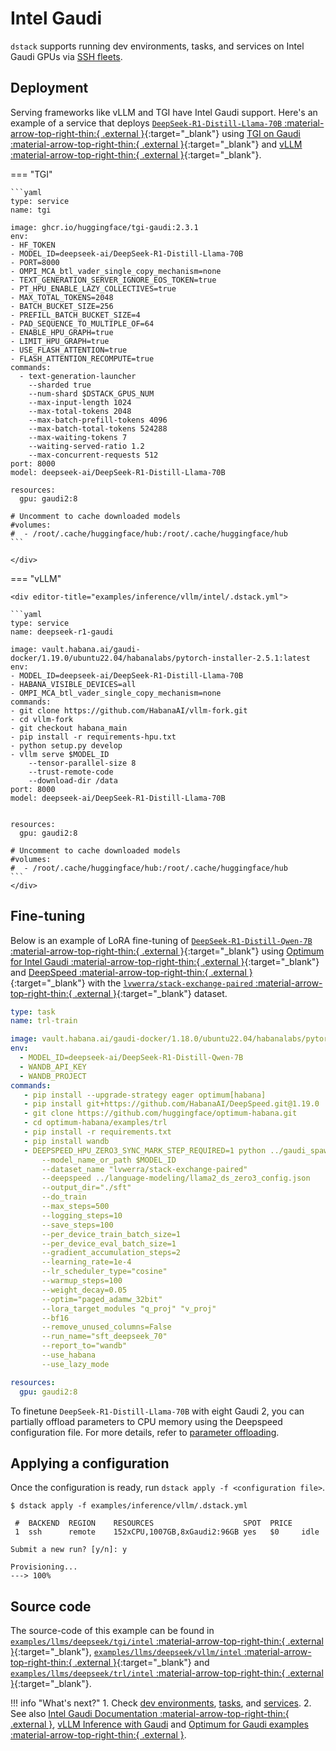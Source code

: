 # Intel Gaudi

`dstack` supports running dev environments, tasks, and services on Intel Gaudi GPUs via 
[SSH fleets](https://dstack.ai/docs/concepts/fleets#ssh).

## Deployment

Serving frameworks like vLLM and TGI have Intel Gaudi support. Here's an example of
a service that deploys
[`DeepSeek-R1-Distill-Llama-70B` :material-arrow-top-right-thin:{ .external }](https://huggingface.co/deepseek-ai/DeepSeek-R1-Distill-Llama-70B){:target="_blank"} 
using [TGI on Gaudi :material-arrow-top-right-thin:{ .external }](https://github.com/huggingface/tgi-gaudi){:target="_blank"} 
and [vLLM :material-arrow-top-right-thin:{ .external }](https://github.com/HabanaAI/vllm-fork){:target="_blank"}.

=== "TGI"
    <div editor-title="examples/inference/tgi/intel/.dstack.yml"> 
    
    ```yaml
    type: service
    name: tgi

    image: ghcr.io/huggingface/tgi-gaudi:2.3.1
    env:
    - HF_TOKEN
    - MODEL_ID=deepseek-ai/DeepSeek-R1-Distill-Llama-70B
    - PORT=8000
    - OMPI_MCA_btl_vader_single_copy_mechanism=none
    - TEXT_GENERATION_SERVER_IGNORE_EOS_TOKEN=true
    - PT_HPU_ENABLE_LAZY_COLLECTIVES=true
    - MAX_TOTAL_TOKENS=2048
    - BATCH_BUCKET_SIZE=256
    - PREFILL_BATCH_BUCKET_SIZE=4
    - PAD_SEQUENCE_TO_MULTIPLE_OF=64
    - ENABLE_HPU_GRAPH=true
    - LIMIT_HPU_GRAPH=true
    - USE_FLASH_ATTENTION=true
    - FLASH_ATTENTION_RECOMPUTE=true
    commands:
      - text-generation-launcher
        --sharded true
        --num-shard $DSTACK_GPUS_NUM
        --max-input-length 1024
        --max-total-tokens 2048
        --max-batch-prefill-tokens 4096
        --max-batch-total-tokens 524288
        --max-waiting-tokens 7
        --waiting-served-ratio 1.2
        --max-concurrent-requests 512
    port: 8000
    model: deepseek-ai/DeepSeek-R1-Distill-Llama-70B

    resources:
      gpu: gaudi2:8

    # Uncomment to cache downloaded models
    #volumes:
    #  - /root/.cache/huggingface/hub:/root/.cache/huggingface/hub
    ```
    
    </div>

=== "vLLM"

    <div editor-title="examples/inference/vllm/intel/.dstack.yml"> 
    
    ```yaml
    type: service
    name: deepseek-r1-gaudi

    image: vault.habana.ai/gaudi-docker/1.19.0/ubuntu22.04/habanalabs/pytorch-installer-2.5.1:latest
    env:
    - MODEL_ID=deepseek-ai/DeepSeek-R1-Distill-Llama-70B
    - HABANA_VISIBLE_DEVICES=all
    - OMPI_MCA_btl_vader_single_copy_mechanism=none
    commands:
    - git clone https://github.com/HabanaAI/vllm-fork.git
    - cd vllm-fork
    - git checkout habana_main
    - pip install -r requirements-hpu.txt
    - python setup.py develop
    - vllm serve $MODEL_ID
        --tensor-parallel-size 8
        --trust-remote-code
        --download-dir /data
    port: 8000
    model: deepseek-ai/DeepSeek-R1-Distill-Llama-70B


    resources:
      gpu: gaudi2:8
    
    # Uncomment to cache downloaded models
    #volumes:
    #  - /root/.cache/huggingface/hub:/root/.cache/huggingface/hub
    ```
    </div>
    

## Fine-tuning

Below is an example of LoRA fine-tuning of [`DeepSeek-R1-Distill-Qwen-7B` :material-arrow-top-right-thin:{ .external }](https://huggingface.co/deepseek-ai/DeepSeek-R1-Distill-Qwen-7B){:target="_blank"}
using [Optimum for Intel Gaudi :material-arrow-top-right-thin:{ .external }](https://github.com/huggingface/optimum-habana){:target="_blank"} 
and [DeepSpeed :material-arrow-top-right-thin:{ .external }](https://docs.habana.ai/en/latest/PyTorch/DeepSpeed/DeepSpeed_User_Guide/DeepSpeed_User_Guide.html#deepspeed-user-guide){:target="_blank"} with 
the [`lvwerra/stack-exchange-paired` :material-arrow-top-right-thin:{ .external }](https://huggingface.co/datasets/lvwerra/stack-exchange-paired){:target="_blank"} dataset. 
    
<div editor-title="examples/single-node-training/trl/intel/.dstack.yml">
    
```yaml
type: task
name: trl-train

image: vault.habana.ai/gaudi-docker/1.18.0/ubuntu22.04/habanalabs/pytorch-installer-2.4.0
env:
  - MODEL_ID=deepseek-ai/DeepSeek-R1-Distill-Qwen-7B
  - WANDB_API_KEY
  - WANDB_PROJECT
commands:
   - pip install --upgrade-strategy eager optimum[habana]
   - pip install git+https://github.com/HabanaAI/DeepSpeed.git@1.19.0
   - git clone https://github.com/huggingface/optimum-habana.git
   - cd optimum-habana/examples/trl
   - pip install -r requirements.txt
   - pip install wandb
   - DEEPSPEED_HPU_ZERO3_SYNC_MARK_STEP_REQUIRED=1 python ../gaudi_spawn.py --world_size $DSTACK_GPUS_NUM --use_deepspeed sft.py
       --model_name_or_path $MODEL_ID
       --dataset_name "lvwerra/stack-exchange-paired"
       --deepspeed ../language-modeling/llama2_ds_zero3_config.json
       --output_dir="./sft"
       --do_train
       --max_steps=500
       --logging_steps=10
       --save_steps=100
       --per_device_train_batch_size=1
       --per_device_eval_batch_size=1
       --gradient_accumulation_steps=2
       --learning_rate=1e-4
       --lr_scheduler_type="cosine"
       --warmup_steps=100
       --weight_decay=0.05
       --optim="paged_adamw_32bit"
       --lora_target_modules "q_proj" "v_proj"
       --bf16
       --remove_unused_columns=False
       --run_name="sft_deepseek_70"
       --report_to="wandb"
       --use_habana
       --use_lazy_mode

resources:
  gpu: gaudi2:8
```    

</div>

To finetune `DeepSeek-R1-Distill-Llama-70B` with eight Gaudi 2, 
you can partially offload parameters to CPU memory using the Deepspeed configuration file.
For more details, refer to [parameter offloading](https://deepspeed.readthedocs.io/en/latest/zero3.html#deepspeedzerooffloadparamconfig).

## Applying a configuration

Once the configuration is ready, run `dstack apply -f <configuration file>`.

<div class="termy">

```shell
$ dstack apply -f examples/inference/vllm/.dstack.yml

 #  BACKEND  REGION    RESOURCES                    SPOT  PRICE     
 1  ssh      remote    152xCPU,1007GB,8xGaudi2:96GB yes   $0     idle 

Submit a new run? [y/n]: y

Provisioning...
---> 100%
```

</div>

## Source code

The source-code of this example can be found in 
[`examples/llms/deepseek/tgi/intel` :material-arrow-top-right-thin:{ .external }](https://github.com/dstackai/dstack/blob/master/examples/llms/deepseek/tgi/intel){:target="_blank"},
[`examples/llms/deepseek/vllm/intel` :material-arrow-top-right-thin:{ .external }](https://github.com/dstackai/dstack/blob/master/examples/llms/deepseek/vllm/intel){:target="_blank"} and
[`examples/llms/deepseek/trl/intel` :material-arrow-top-right-thin:{ .external }](https://github.com/dstackai/dstack/blob/master/examples/llms/deepseek/trl/intel){:target="_blank"}.

!!! info "What's next?"
    1. Check [dev environments](https://dstack.ai/docs/dev-environments), [tasks](https://dstack.ai/docs/tasks), and [services](https://dstack.ai/docs/services).
    2. See also [Intel Gaudi Documentation :material-arrow-top-right-thin:{ .external }](https://docs.habana.ai/en/latest/index.html), [vLLM Inference with Gaudi](https://docs.habana.ai/en/latest/PyTorch/Inference_on_PyTorch/vLLM_Inference.html)
      and [Optimum for Gaudi examples :material-arrow-top-right-thin:{ .external }](https://github.com/huggingface/optimum-habana/blob/main/examples/trl/README.md).
